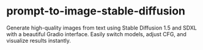 # prompt-to-image-stable-diffusion
Generate high-quality images from text using Stable Diffusion 1.5 and SDXL with a beautiful Gradio interface. Easily switch models, adjust CFG, and visualize results instantly.
